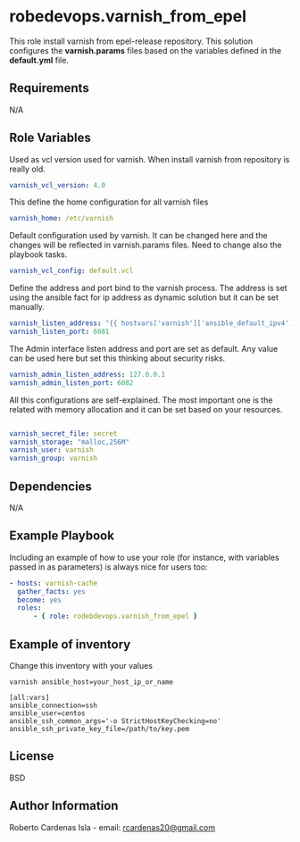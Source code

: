 robedevops.varnish_from_epel
=========

This role install varnish from epel-release repository. This solution configures the **varnish.params** files based on the variables defined in the **default.yml** file.

Requirements
------------

N/A

Role Variables
--------------

Used as vcl version used for varnish. When install varnish from repository is really old.

```yaml 
varnish_vcl_version: 4.0
```

This define the home configuration for all varnish files
```yaml
varnish_home: /etc/varnish
```

Default configuration used by varnish. It can be changed here and the changes will be reflected in varnish.params files. Need to change also the playbook tasks.

```yaml
varnish_vcl_config: default.vcl
```

Define the address and port bind to the varnish process. The address is set using the ansible fact for ip address as dynamic solution but it can be set manually.

```yaml
varnish_listen_address: "{{ hostvars['varnish']['ansible_default_ipv4']['address'] }}"
varnish_listen_port: 6081
```

The Admin interface listen address and port are set as default. Any value can be used here but set this thinking about security risks.

```yaml
varnish_admin_listen_address: 127.0.0.1
varnish_admin_listen_port: 6082
```

All this configurations are self-explained. The most important one is the related with memory allocation and it can be set based on your resources.

```yaml

varnish_secret_file: secret
varnish_storage: "malloc,256M"
varnish_user: varnish
varnish_group: varnish
```

Dependencies
------------

N/A

Example Playbook
----------------

Including an example of how to use your role (for instance, with variables passed in as parameters) is always nice for users too:

```yaml
- hosts: varnish-cache
  gather_facts: yes
  become: yes
  roles:
      - { role: rodebdevops.varnish_from_epel }
```

Example of inventory
-------------------

Change this inventory with your values

```
varnish ansible_host=your_host_ip_or_name

[all:vars]
ansible_connection=ssh
ansible_user=centos
ansible_ssh_common_args='-o StrictHostKeyChecking=no'
ansible_ssh_private_key_file=/path/to/key.pem
```

License
-------

BSD

Author Information
------------------

Roberto Cardenas Isla - email: rcardenas20@gmail.com
